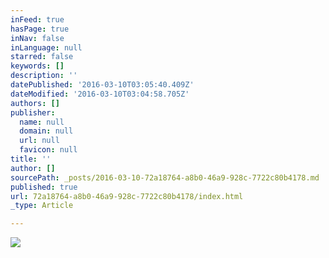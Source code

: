 ```yaml
---
inFeed: true
hasPage: true
inNav: false
inLanguage: null
starred: false
keywords: []
description: ''
datePublished: '2016-03-10T03:05:40.409Z'
dateModified: '2016-03-10T03:04:58.705Z'
authors: []
publisher:
  name: null
  domain: null
  url: null
  favicon: null
title: ''
author: []
sourcePath: _posts/2016-03-10-72a18764-a8b0-46a9-928c-7722c80b4178.md
published: true
url: 72a18764-a8b0-46a9-928c-7722c80b4178/index.html
_type: Article

---
```

![](https://the-grid-user-content.s3-us-west-2.amazonaws.com/d05f574d-6d88-4128-a202-7905f903b73f.jpg)